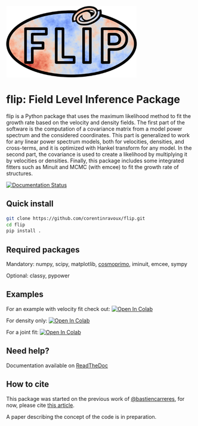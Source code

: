 <img src="docs/_static/flip_logo.webp" width=350>

# flip: Field Level Inference Package

flip is a Python package that uses the maximum likelihood method to fit the growth rate based on the velocity and density fields. The first part of the software is the computation of a covariance matrix from a model power spectrum and the considered coordinates. This part is generalized to work for any linear power spectrum models, both for velocities, densities, and cross-terms, and it is optimized with Hankel transform for any model. In the second part, the covariance is used to create a likelihood by multiplying it by velocities or densities. Finally, this package includes some integrated fitters such as Minuit and MCMC (with emcee) to fit the growth rate of structures.


[![Documentation Status](https://readthedocs.org/projects/flip/badge/?version=latest)](https://flip.readthedocs.io/en/latest/?badge=latest)

## Quick install
```bash
git clone https://github.com/corentinravoux/flip.git
cd flip
pip install .
```

## Required packages

Mandatory: numpy, scipy, matplotlib, [cosmoprimo](https://github.com/adematti/cosmoprimo), iminuit, emcee, sympy

Optional: classy, pypower

## Examples

For an example with velocity fit check out: <a target="_blank" href="https://colab.research.google.com/github/corentinravoux/flip/blob/main/notebook/fit_velocity.ipynb">
  <img src="https://colab.research.google.com/assets/colab-badge.svg" alt="Open In Colab"/>
</a>

For density only: <a target="_blank" href="https://colab.research.google.com/github/corentinravoux/flip/blob/main/notebook/fit_density.ipynb">
  <img src="https://colab.research.google.com/assets/colab-badge.svg" alt="Open In Colab"/>
</a>

For a joint fit: <a target="_blank" href="https://colab.research.google.com/github/corentinravoux/flip/blob/main/notebook/fit_joint.ipynb">
  <img src="https://colab.research.google.com/assets/colab-badge.svg" alt="Open In Colab"/>
</a>

## Need help?
Documentation available on [ReadTheDoc](https://flip.readthedocs.io/) 

## How to cite
This package was started on the previous work of [@bastiencarreres](https://github.com/bastiencarreres), for now, please cite [this article](https://arxiv.org/abs/2303.01198).

A paper describing the concept of the code is in preparation.
